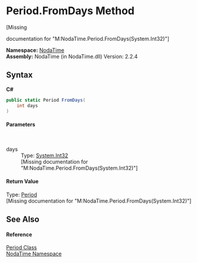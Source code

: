 # Period.FromDays Method 
 

\[Missing <summary> documentation for "M:NodaTime.Period.FromDays(System.Int32)"\]

**Namespace:**&nbsp;<a href="N_NodaTime">NodaTime</a><br />**Assembly:**&nbsp;NodaTime (in NodaTime.dll) Version: 2.2.4

## Syntax

**C#**<br />
``` C#
public static Period FromDays(
	int days
)
```


#### Parameters
&nbsp;<dl><dt>days</dt><dd>Type: <a href="http://msdn2.microsoft.com/en-us/library/td2s409d" target="_blank">System.Int32</a><br />\[Missing <param name="days"/> documentation for "M:NodaTime.Period.FromDays(System.Int32)"\]</dd></dl>

#### Return Value
Type: <a href="T_NodaTime_Period">Period</a><br />\[Missing <returns> documentation for "M:NodaTime.Period.FromDays(System.Int32)"\]

## See Also


#### Reference
<a href="T_NodaTime_Period">Period Class</a><br /><a href="N_NodaTime">NodaTime Namespace</a><br />